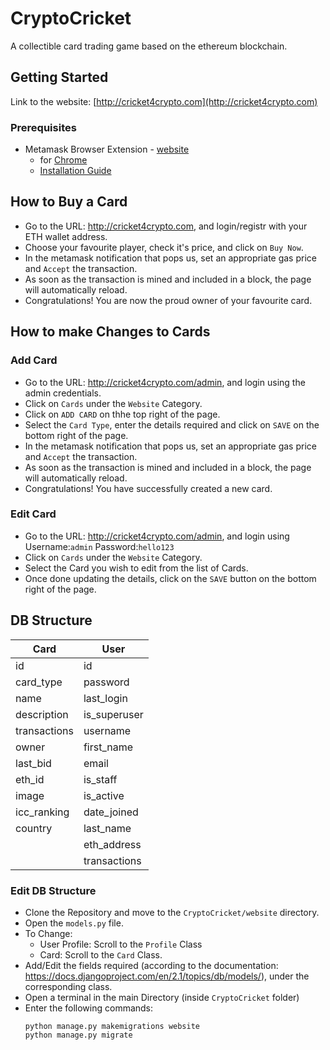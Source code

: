 # CryptoCricket

A collectible card trading game based on the ethereum blockchain.

## Getting Started

Link to the website: [http://cricket4crypto.com](http://cricket4crypto.com)

### Prerequisites

- Metamask Browser Extension \- [website](https://metamask.io/)
  - for [Chrome](https://chrome.google.com/webstore/detail/metamask/nkbihfbeogaeaoehlefnkodbefgpgknn?hl=en)
  - [Installation Guide](https://medium.com/@mail.bahurudeen/setup-a-metamask-ethereum-wallet-and-use-it-to-send-and-receive-ether-4f3b99360e4f)

## How to Buy a Card
* Go to the URL: http://cricket4crypto.com, and login/registr with your ETH wallet address.
* Choose your favourite player, check it's price, and click on `Buy Now`.
* In the metamask notification that pops us, set an appropriate gas price and `Accept` the transaction.
* As soon as the transaction is mined and included in a block, the page will automatically reload.
* Congratulations! You are now the proud owner of your favourite card.
  
## How to make Changes to Cards

### Add Card
* Go to the URL: http://cricket4crypto.com/admin, and login using the admin credentials.
* Click on `Cards` under the `Website` Category.
* Click on `ADD CARD` on thhe top right of the page.
* Select the `Card Type`, enter the details required and click on `SAVE` on the bottom right of the page.
* In the metamask notification that pops us, set an appropriate gas price and `Accept` the transaction.
* As soon as the transaction is mined and included in a block, the page will automatically reload.
* Congratulations! You have successfully created a new card.


### Edit Card
* Go to the URL: http://cricket4crypto.com/admin, and login using Username:`admin` Password:`hello123`
* Click on `Cards` under the `Website` Category.
* Select the Card you wish to edit from the list of Cards.
* Once done updating the details, click on the `SAVE` button on the bottom right of the page.

## DB Structure

|  Card 	| User  	|
|---	|---	|
|  id	|  id 	|
|  card_type 	|  password 	|
|   name	|  last_login 	|
|   description	|  is_superuser 	|
|   transactions	|  username 	|
|   owner	|  first_name 	|
|   last_bid	|  email 	|
|   eth_id	|  is_staff 	|
|   image	|   is_active	|
|   icc_ranking	|   date_joined	|
|   country	|   last_name	|
|   	|  eth_address 	|
|   	|  transactions 	|

### Edit DB Structure

* Clone the Repository and move to the `CryptoCricket/website` directory.
* Open the `models.py` file.
* To Change:
  * User Profile: Scroll to the `Profile` Class
  * Card: Scroll to the `Card` Class.
* Add/Edit the fields required (according to the documentation: https://docs.djangoproject.com/en/2.1/topics/db/models/), under the corresponding class.
* Open a terminal in the main Directory (inside `CryptoCricket` folder)
* Enter the following commands:
  ```
  python manage.py makemigrations website
  python manage.py migrate
  ```

